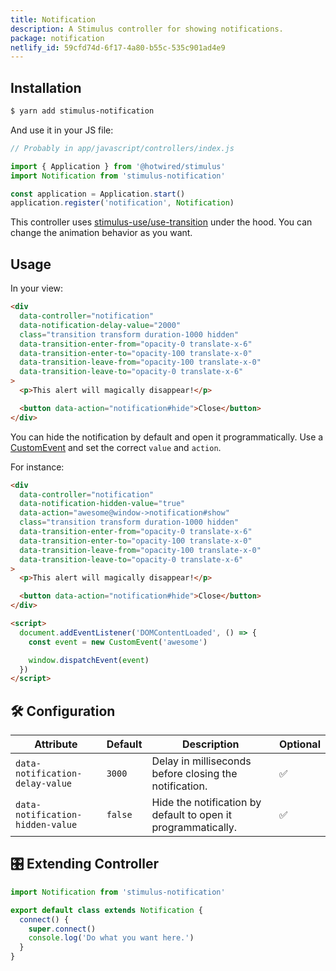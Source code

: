 ```yaml
---
title: Notification
description: A Stimulus controller for showing notifications.
package: notification
netlify_id: 59cfd74d-6f17-4a80-b55c-535c901ad4e9
---
```


## Installation

```bash
$ yarn add stimulus-notification
```

And use it in your JS file:

```js
// Probably in app/javascript/controllers/index.js

import { Application } from '@hotwired/stimulus'
import Notification from 'stimulus-notification'

const application = Application.start()
application.register('notification', Notification)
```

This controller uses [stimulus-use/use-transition](https://stimulus-use.github.io/stimulus-use/#/use-transition) under the hood. You can change the animation behavior as you want.

<DocsDemoLink package-name="notification"></DocsDemoLink>

## Usage

In your view:

```html
<div
  data-controller="notification"
  data-notification-delay-value="2000"
  class="transition transform duration-1000 hidden"
  data-transition-enter-from="opacity-0 translate-x-6"
  data-transition-enter-to="opacity-100 translate-x-0"
  data-transition-leave-from="opacity-100 translate-x-0"
  data-transition-leave-to="opacity-0 translate-x-6"
>
  <p>This alert will magically disappear!</p>

  <button data-action="notification#hide">Close</button>
</div>
```

You can hide the notification by default and open it programmatically.
Use a [CustomEvent](https://developer.mozilla.org/en-US/docs/Web/Events/Creating_and_triggering_events) and set the correct `value` and `action`.

For instance:

```html
<div
  data-controller="notification"
  data-notification-hidden-value="true"
  data-action="awesome@window->notification#show"
  class="transition transform duration-1000 hidden"
  data-transition-enter-from="opacity-0 translate-x-6"
  data-transition-enter-to="opacity-100 translate-x-0"
  data-transition-leave-from="opacity-100 translate-x-0"
  data-transition-leave-to="opacity-0 translate-x-6"
>
  <p>This alert will magically disappear!</p>

  <button data-action="notification#hide">Close</button>
</div>

<script>
  document.addEventListener('DOMContentLoaded', () => {
    const event = new CustomEvent('awesome')

    window.dispatchEvent(event)
  })
</script>
```

## 🛠 Configuration

| Attribute                        | Default | Description                                                   | Optional |
| -------------------------------- | ------- | ------------------------------------------------------------- | -------- |
| `data-notification-delay-value`  | `3000`  | Delay in milliseconds before closing the notification.        | ✅       |
| `data-notification-hidden-value` | `false` | Hide the notification by default to open it programmatically. | ✅       |

## 🎛 Extending Controller

<DocsExtendingController>

```js
import Notification from 'stimulus-notification'

export default class extends Notification {
  connect() {
    super.connect()
    console.log('Do what you want here.')
  }
}
```

</DocsExtendingController>
